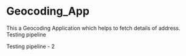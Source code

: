 # Geocoding_App
This a Geocoding Application which helps to fetch details of address.
Testing pipeline

Testing pipeline - 2
